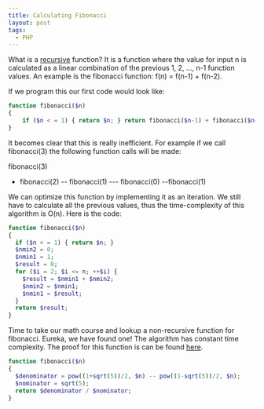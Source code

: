 ```yaml
---
title: Calculating Fibonacci
layout: post
tags:
  - PHP
---
```

What is a [recursive](http://en.wikipedia.org/wiki/Recursion) function? It is a function where the value for input n is calculated as a linear combination of the previous 1, 2, ..., n-1 function values. An example is the fibonacci function: f(n) = f(n-1) + f(n-2).

If we program this our first code would look like:

```php
function fibonacci($n)
{
    if ($n < = 1) { return $n; } return fibonacci($n-1) + fibonacci($n-2); 
} 
``` 

It becomes clear that this is really inefficient. For example if we call fibonacci(3) the following function calls will be made:
  
fibonacci(3)
- fibonacci(2)
-- fibonacci(1)
--- fibonacci(0)
--fibonacci(1) 

We can optimize this function by implementing it as an iteration. We still have to calculate all the previous values, thus the time-complexity of this algorithm is O(n). Here is the code:

```php
function fibonacci($n)
{ 
  if ($n < = 1) { return $n; } 
  $nmin2 = 0; 
  $nmin1 = 1; 
  $result = 0; 
  for ($i = 2; $i <= n; ++$i) { 
    $result = $nmin1 + $nmin2; 
    $nmin2 = $nmin1; 
    $nmin1 = $result; 
  }    
  return $result; 
} 
``` 

Time to take our math course and lookup a non-recursive function for fibonacci. Eureka, we have found one! The algorithm has constant time complexity. The proof for this function is can be found [here](http://mathforum.org/library/drmath/view/52686.html).

```php
function fibonacci($n)
{   
  $denominator = pow((1+sqrt(5))/2, $n) -- pow((1-sqrt(5))/2, $n);  
  $nominator = sqrt(5);
  return $denominator / $nominator;
}
```
